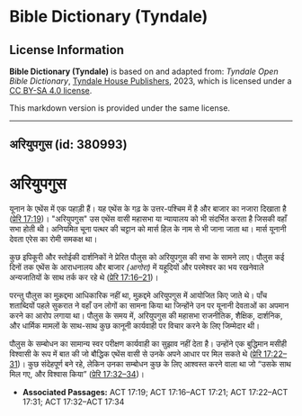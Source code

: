 # Bible Dictionary (Tyndale)

## License Information

**Bible Dictionary (Tyndale)** is based on and adapted from: _Tyndale Open Bible Dictionary_, [Tyndale House Publishers](https://tyndaleopenresources.com/), 2023, which is licensed under a [CC BY-SA 4.0 license](https://creativecommons.org/licenses/by-sa/4.0/legalcode.en).

This markdown version is provided under the same license.



--------------------------------

## अरियुपगुस (id: 380993)

अरियुपगुस
=========

यूनान के एथेंस में एक पहाड़ी हैं। यह एथेंस के गढ़ के उत्तर\-पश्चिम में है और बाजार का नजारा दिखाता है ([प्रेरि 17:19](https://ref.ly/Acts17:19))। "अरियुपगुस" उस एथेंस वासी महासभा या न्यायालय को भी संदर्भित करता है जिसकी वहाँ सभा होती थी। अनियमित चूना पत्थर की चट्टान को मार्स हिल के नाम से भी जाना जाता था। मार्स यूनानी देवता एरेस का रोमी समकक्ष था।

कुछ इपिकूरी और स्तोईकी दार्शनिकों ने प्रेरित पौलुस को अरियुपगुस की सभा के सामने लाए। पौलुस कई दिनों तक एथेंस के आराधनालय और बाजार *(आगोरा)* में यहूदियों और परमेश्वर का भय रखनेवाले अन्यजातियों के साथ तर्क कर रहे थे ([प्रेरि 17:16–21](https://ref.ly/Acts17:16-Acts17:21))।

परन्तु पौलुस का मुक़द्दमा आधिकारिक नहीं था, मुक़द्दमे अरियुपगुस में आयोजित किए जाते थे। पाँच शताब्दियों पहले सुकरात ने वहाँ उन लोगों का सामना किया था जिन्होंने उन पर यूनानी देवताओं का अपमान करने का आरोप लगाया था। पौलुस के समय में, अरियुपगुस की महासभा राजनीतिक, शैक्षिक, दार्शनिक, और धार्मिक मामलों के साथ\-साथ कुछ कानूनी कार्यवाही पर विचार करने के लिए जिम्मेदार थी।

पौलुस के सम्बोधन का सामान्य स्वर परीक्षण कार्यवाही का सुझाव नहीं देता है। उन्होंने एक बुद्धिमान मसीही विश्वासी के रूप में बात की जो बौद्धिक एथेंस वासी से उनके अपने आधार पर मिल सकते थे ([प्रेरि 17:22–31](https://ref.ly/Acts17:22-Acts17:31))। कुछ संदेहपूर्ण बने रहे, लेकिन उनका सम्बोधन कुछ के लिए आश्वस्त करने वाला था जो “उसके साथ मिल गए, और विश्वास किया” ([प्रेरि 17:32–34](https://ref.ly/Acts17:32-Acts17:34))।

* **Associated Passages:** ACT 17:19; ACT 17:16–ACT 17:21; ACT 17:22–ACT 17:31; ACT 17:32–ACT 17:34

